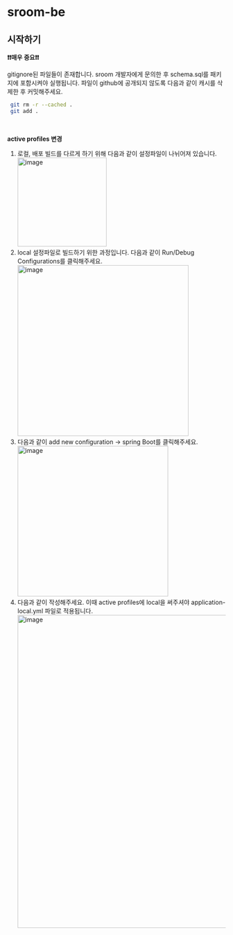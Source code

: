# sroom-be

## 시작하기


**❗️❗️매우 중요❗️❗️**

gitignore된 파일들이 존재합니다.
sroom 개발자에게 문의한 후 schema.sql를 패키지에 포함시켜야 실행됩니다. 파일이 github에 공개되지 않도록 다음과 같이 캐시를 삭제한 후 커밋해주세요.
  ```bash
   git rm -r --cached .
   git add .
   ```
<br>

**active profiles 변경**

1. 로컬, 배포 빌드를 다르게 하기 위해 다음과 같이 설정파일이 나뉘어져 있습니다.<br>
   <img width="205" alt="image" src="https://github.com/4m9d/sroom-be/assets/96522218/5b92fbac-a2af-4614-8752-d62700504c00">
2. local 설정파일로 빌드하기 위한 과정입니다. 다음과 같이 Run/Debug Configurations를 클릭해주세요. <br>
   <img width="394" alt="image" src="https://github.com/4m9d/sroom-be/assets/96522218/1c6dae1a-365a-46bb-a063-bafc4a69f5bf">
3. 다음과 같이 add new configuration -> spring Boot를 클릭해주세요. <br>
   <img width="347" alt="image" src="https://github.com/4m9d/sroom-be/assets/96522218/7b09906d-d2ff-4f91-804d-d1713c9a7c07">
4. 다음과 같이 작성해주세요. 이때 active profiles에 local을 써주셔야 application-local.yml 파일로 적용됩니다.
   <img width="722" alt="image" src="https://github.com/4m9d/sroom-be/assets/96522218/e77dc25c-effa-481b-8397-2c2fed2201a3">


